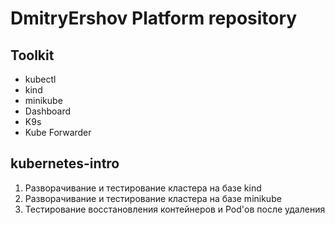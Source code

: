 # DmitryErshov Platform repository

## Toolkit

- kubectl
- kind
- minikube
- Dashboard
- K9s
- Kube Forwarder

## kubernetes-intro

1. Разворачивание и тестирование кластера на базе kind
1. Разворачивание и тестирование кластера на базе minikube
1. Тестирование восстановления контейнеров и Pod'ов после удаления
